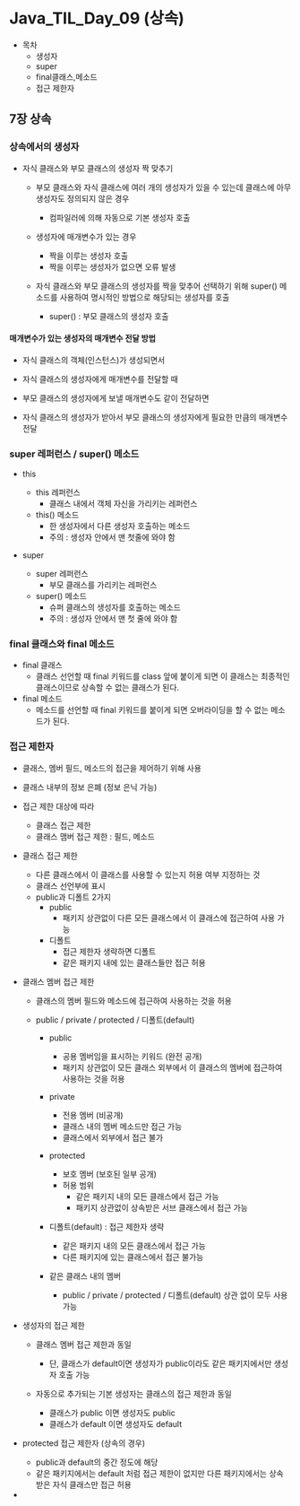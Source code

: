 # Java_TIL_Day_09 (상속)



- 목차
  - 생성자
  - super
  - final클래스,메소드
  - 접근 제한자




## 7장 상속



### 상속에서의 생성자

- 자식 클래스와 부모 클래스의 생성자 짝 맞추기

  - 부모 클래스와 자식 클래스에 여러 개의 생성자가 있을 수 있는데 클래스에
    아무 생성자도 정의되지 않은 경우

    - 컴파일러에 의해 자동으로 기본 생성자 호출

  - 생성자에 매개변수가 있는 경우

    - 짝을 이루는 생성자 호출
    - 짝을 이루는 생성자가 없으면 오류 발생

  - 자식 클래스와 부모 클래스의 생성자를 짝을 맞추어 선택하기 위해 
    super() 메소드를 사용하여 명시적인 방법으로 해당되는 생성자를 호출

    - super() : 부모 클래스의 생성자 호출

    

#### 매개변수가 있는 생성자의 매개변수 전달 방법

- 자식 클래스의 객체(인스턴스)가 생성되면서

- 자식 클래스의 생성자에게 매개변수를 전달할 때

- 부모 클래스의 생성자에게 보낼 매개변수도 같이 전달하면

- 자식 클래스의 생성자가 받아서 부모 클래스의 생성자에게 필요한 만큼의 매개변수 전달

  

### super 레퍼런스 / super() 메소드



- this

  - this 레퍼런스
    - 클래스 내에서 객체 자신을 가리키는 레퍼런스
  - this() 메소드
    - 한 생성자에서 다른 생성자 호출하는 메소드
    - 주의 : 생성자 안에서 맨 첫줄에 와야 함

  

- super

  - super 레퍼런스
    - 부모 클래스를 가리키는 레퍼런스
  - super() 메소드
    - 슈퍼 클래스의 생성자를 호출하는 메소드
    - 주의 : 생성자 안에서 맨 첫 줄에 와야 함



### final 클래스와 final 메소드

- final 클래스
  - 클래스 선언할 때 final 키워드를 class 앞에 붙이게 되면 이 클래스는 최종적인 클래스이므로 상속할 수 없는 클래스가 된다.
- final 메소드
  - 메소드를 선언할 때 final 키워드를 붙이게 되면 오버라이딩을 할 수 없는 메소드가 된다.



### 접근 제한자

- 클래스, 멤버 필드, 메소드의 접근을 제어하기 위해 사용

- 클래스 내부의 정보 은폐 (정보 은닉 가능)

- 접근 제한 대상에 따라

  - 클래스 접근 제한
  - 클래스 맴버 접근 제한 : 필드, 메소드

- 클래스 접근 제한

  - 다른 클래스에서 이 클래스를 사용할 수 있는지 허용 여부 지정하는 것
  - 클래스 선언부에 표시
  - public과 디폴트 2가지
    - public 
      - 패키지 상관없이 다른 모든 클래스에서 이 클래스에 접근하여 사용 가능
    - 디폴트
      - 접근 제한자 생략하면 디폴트
      - 같은 패키지 내에 있는 클래스들만 접근 허용

- 클래스 멤버 접근 제한

  - 클래스의 멤버 필드와 메소드에 접근하여 사용하는 것을 허용

  - public / private / protected / 디폴트(default)

    - ﻿public

      - 공용 멤버임을 표시하는 키워드 (완전 공개)
      - 패키지 상관없이 모든 클래스 외부에서 이 클래스의 멤버에 접근하여 사용하는 것을 허용
        

    - private 

      - 전용 멤버 (비공개)
      - 클래스 내의 멤버 메소드만 접근 가능
      - 클래스에서 외부에서 접근 불가

      

    - protected

      - 보호 멤버 (보호된 일부 공개)
      - 허용 범위
        - 같은 패키지 내의 모든 클래스에서 접근 가능
        - 패키지 상관없이 상속받은 서브 클래스에서 접근 가능

      

    - 디폴트(default) : 접근 제한자 생략

      - 같은 패키지 내의 모든 클래스에서 접근 가능
      - 다른 패키지에 있는 클래스에서 접근 불가능

      

    - 같은 클래스 내의 멤버 

      - public / private / protected / 디폴트(default) 상관 없이 모두 사용 가능

  

- 생성자의 접근 제한

  - 클래스 멤버 접근 제한과 동일
    - 단, 클래스가 default이면 생성자가 public이라도 같은 패키지에서만 생성자 호출 가능

  - 자동으로 추가되는 기본 생성자는 클래스의 접근 제한과 동일
    - 클래스가 public 이면 생성자도 public
    - 클래스가 default 이면 생성자도 default




- protected 접근 제한자 (상속의 경우)

  - public과 default의 중간 정도에 해당
  - 같은 패키지에서는 default 처럼 접근 제한이 없지만 다른 패키지에서는 
    상속 받은 자식 클래스만 접근 허용

- 

  

  

  

